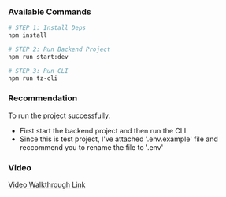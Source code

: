 ### Available Commands

```bash
# STEP 1: Install Deps
npm install

# STEP 2: Run Backend Project
npm run start:dev

# STEP 3: Run CLI
npm run tz-cli
```

### Recommendation

To run the project successfully.

- First start the backend project and then run the CLI.
- Since this is test project, I've attached '.env.example' file and reccommend you to rename the file to '.env'

### Video

[Video Walkthrough Link](https://drive.google.com/file/d/1-1CnODmlNS1IBaP2xIzRMz5NbOljglOP/view?usp=sharing)
